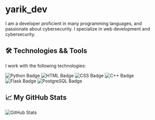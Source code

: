 # yarik_dev

I am a developer proficient in many programming languages, and passionate about cybersecurity. I specialize in web development and cybersecurity.

## 🛠 Technologies && Tools

I work with the following technologies:

 ![Python Badge](https://img.shields.io/badge/Python-3776AB?style=flat&logo=python&logoColor=white)
  ![HTML Badge](https://img.shields.io/badge/HTML-e34c26?style=flat&logo=html5&logoColor=white)
  ![CSS Badge](https://img.shields.io/badge/CSS-563d7c?&style=flat&logo=css3&logoColor=white)
  ![C++ Badge](https://img.shields.io/badge/C%2B%2B-00599C?style=flat&logo=c%2B%2B&logoColor=white)
  ![Flask Badge](https://img.shields.io/badge/Flask-000000?style=flat&logo=flask&logoColor=white)
  ![PostgreSQL Badge](https://img.shields.io/badge/PostgreSQL-4169E1?style=flat&logo=postgresql&logoColor=white)
## 📈 My GitHub Stats

![GitHub Stats](https://github-readme-stats.vercel.app/api?username=yarik51401&show_icons=true&count_private=true&hide=prs&theme=radical)
